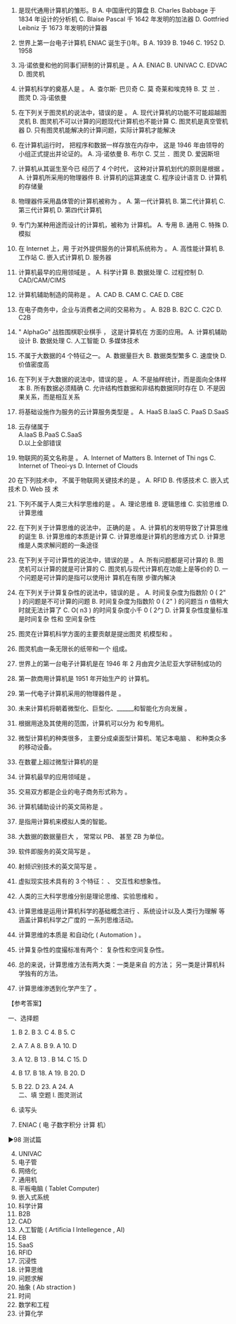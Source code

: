 1.	是现代通用计算机的雏形。B
A.	中国唐代的算盘
B.	Charles Babbage 于 1834 年设计的分析机
C.	Blaise Pascal 千 1642 年发明的加法器
D.	Gottfried Leibniz 于 1673 年发明的计算器

2.	世界上第一台电子计算机 ENIAC 诞生于()年。B
A. 1939	B.	1946
C. 1952	D.	1958

3.	冯·诺依曼和他的同事们研制的计算机是	。A
A.	ENIAC
B.	UNIVAC
C. EDVAC
D. 图灵机

4.	计算机科学的奠基人是	。
A.	查尔斯· 巴贝奇
C. 莫 奇莱和埃克特
B.  艾 兰 ．图灵
D. 冯·诺依曼
 
5.	在下列关于图灵机的说法中，错误的是	。
A.	现代计算机的功能不可能超越图灵机
B.	图灵机不可以计算的问题现代计算机也不能计算
C.	图灵机是真空管机器
D.	只有图灵机能解决的计算问题，实际计算机才能解决

6.	在计算机运行时， 把程序和数据一样存放在内存中， 这是 1946 年由领导的小组正式提出并论证的。 
A.	冯·诺依曼
B.	布尔
C.  艾兰 ．图灵
D. 爱因斯坦
 
7.	计算机从其诞生至今已 经历了 4 个时代， 这种对计算机划代的原则是根据	。
A.	计算机所采用的物理器件
B.	计算机的运算速度
C. 程序设计语言
D. 计算机的存储量
 
8.	物理器件采用晶体管的计算机被称为	。
A.	第一代计算机	B. 第二代计算机
C. 第三代计算机	D. 第四代计算机

9.	专门为某种用途而设计的计算机，被称为	计算机。 
A.	专用
B.  通用
C.  特殊
D.  模拟
 
10.	在 Internet 上，用 于对外提供服务的计算机系统称为	。
A.	高性能计算机	B.  工作站
C.  嵌入式计算机	D.  服务器

11.	计算机最早的应用领域是	。
A.	科学计算	B. 数据处理
C.  过程控制	D. CAD/CAM/CIMS

12.	计算机辅助制造的简称是	。 
A.	CAD
B.  CAM
C. CAE
D.  CBE
 
13.	在电子商务中，企业与消费者之间的交易称为	。
A.	B2B
B.  B2C
C. C2C
D.  C2B
 
14.	" AlphaGo"	战胜围棋职业棋手 ， 这是计算机在	方面的应用。
A.	计算机辅助设计	B. 数据处理
C.  人工智能	D. 多媒体技术

15.	不属于大数据的4 个特征之一。
A.	数据量巨大	B. 数据类型繁多
C.  速度快	D. 价值密度高

16.	在下列关于大数据的说法中，错误的是	。
A.	不是抽样统计，而是面向全体样本
B.	所有数据必须精确
C.	允许结构性数据和非结构数据同时存在
D.	不是因果关系，而是相互关系

17.	将基础设施作为服务的云计算服务类型是	。
A. HaaS
B.laaS
C. PaaS
D.SaaS

18. 云存储属于	
A.laaS
B.PaaS
C.SaaS		
D.以上全部错误

19.	物联网的英文名称是	。
A.	Internet  of Matters
B.	Internet of Thi ngs
C.  Internet  of Theoi-ys
D.   Internet  of Clouds
 
20  在下列技术中， 不属于物联网关键技术的是	。
A.	RFID	B. 传感技术
C.  嵌入式技术	D. Web 技 术

21.	下列不属于人类三大科学思维的是	。
A.	理论思维	B. 逻辑思维
C.  实验思维	D. 计算思维

22.	在下列关于计算思维的说法中， 正确的是	。
A.	计算机的发明导致了计算思维的诞生
B.	计算思维的本质是计算
C.	计算思维是计算机的思维方式
D.	计算思维是人类求解问题的一条途径

23.	在下列关于可计算性的说法中，错误的是	。
A.	所有问题都是可计算的
B.	图灵机可以计算的就是可计算的
C.	图灵机与现代计算机在功能上是等价的
D.	一个问题是可计算的是指可以使用计 算机在有限 步骤内解决

24.	在下列关于计算复杂性的说法中，错误的是	。
A.	时间复杂度为指数阶 0 ( 2" ) 的问题是不可计算的问题
B.	时间复杂度为指数阶 0 ( 2" ) 的问题当 n 值稍大时就无法计算了
C.	O( n3 ) 的时间复杂度小千 0 ( 2勹
D.	计算复杂性度量标准是时间复杂 性和 空间复杂性


1.	图灵在计算机科学方面的主要贡献是提出图灵 机模型和	。
2.  图灵机由一条无限长的纸带和一个	组成。
3. 世界上的第一台电子计算机是在 1946 年 2 月由宾夕法尼亚大学研制成功的
4.  第一款商用计算机是 1951 年开始生产的	计算机。
5.  第一代电子计算机采用的物理器件是	。
6.	未来计算机将朝着微型化、巨型化、______和智能化方向发展 。
7.	根据用途及其使用的范围，计算机可以分为	和专用机。
8.	微型计算机的种类很多， 主要分成桌面型计算机、笔记本电脑 、	和种类众多的移动设备。
9.	在数瞿上超过微型计算机的是
10.	计算机最早的应用领域是	。
11.	交易双方都是企业的电子商务形式称为	。
12.	计算机辅助设计的英文简称是	。
13.	是指用计算机来模拟人类的智能。
14.	大数据的数据量巨大 ， 常常以 PB、	甚至 ZB 为单位。
15.	软件即服务的英文简写是	。
16.	射频识别技术的英文简写是	。
17.	虚拟现实技术具有的 3 个特征：	、 交互性和想象性。
18.	人类的三大科学思维分别是理论思维、实验思维和	。
19.	计算思维是运用计算机科学的基础概念进行	、系统设计以及人类行为理解 等涵盖计算机科学之广度的 一系列思维活动。
20.	计算思维的本质是	和自动化 ( Automation ) 。
21.	计算复杂性的度撮标准有两个：	复杂性和空间复杂性。
22.	总的来说，计算思维方法有两大类：一类是来自	的方法； 另一类是计算机科学独有的方法。
23.	计算思维渗透到化学产生了	。

【参考答案】

一、选择题
1.  B	2.  B	3.  C	4.  B	5. C
6.  A	7.  A	8.  B	9.  A	10. D

11.	A	12.	B	13 .	B	14.	C	15.	D
16.	B	17.	B	18.	A	19.	B	20.	D
21.	B	22.	D	23.	A	24.	A		
二、填 空题
l. 图灵测试
2.	读写头
3.	ENIAC ( 电 子数字积分 计算 机）
 
►98	测试篇

4.	UNIVAC
5.	电子管
6.	网络化
7.	通用机
8.	平板电脑 ( Tablet Computer)
9.	嵌入式系统
10.	科学计算
11.	B2B
12.	CAD
13.	人工智能 ( Artificia l lntellegence , AI)
14.	EB
15.	SaaS
16.	RFID
17.	沉浸性
18.	计算思维
19.	问题求解
20.	抽象 ( Ab straction )
21.	时间
22.	数学和工程
23.	计算化学
